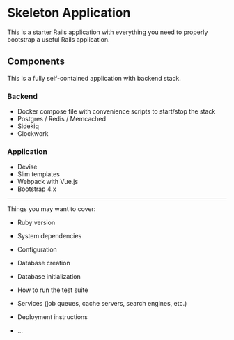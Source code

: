 # Skeleton Application

This is a starter Rails application with everything you need to properly bootstrap a useful Rails application.

## Components

This is a fully self-contained application with backend stack.

### Backend

- Docker compose file with convenience scripts to start/stop the stack
- Postgres / Redis / Memcached
- Sidekiq
- Clockwork

### Application

- Devise
- Slim templates
- Webpack with Vue.js
- Bootstrap 4.x

---

Things you may want to cover:

* Ruby version

* System dependencies

* Configuration

* Database creation

* Database initialization

* How to run the test suite

* Services (job queues, cache servers, search engines, etc.)

* Deployment instructions

* ...
